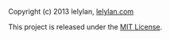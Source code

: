 Copyright (c) 2013 lelylan, [lelylan.com](http://lelylan.com)

This project is released under the [MIT License](http://opensource.org/licenses/MIT).
